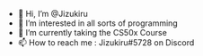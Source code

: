 - 👋 Hi, I’m @Jizukiru
- 👀 I’m interested in all sorts of programming
- 🌱 I’m currently taking the CS50x Course
- 📫 How to reach me : Jizukiru#5728 on Discord

<!---
Jizukiru/Jizukiru is a ✨ special ✨ repository because its `README.md` (this file) appears on your GitHub profile.
You can click the Preview link to take a look at your changes.
--->
